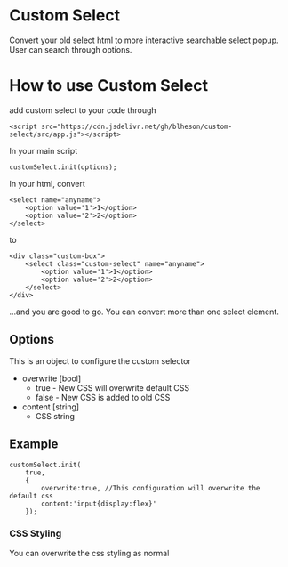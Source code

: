# Custom Select
Convert your old select html to more interactive searchable select popup. User can search through options.
# How to use Custom Select

add custom select to your code through 
```
<script src="https://cdn.jsdelivr.net/gh/blheson/custom-select/src/app.js"></script>
```
In your main script
```
customSelect.init(options);
```

In your html, convert

```
<select name="anyname">
    <option value='1'>1</option>
    <option value='2'>2</option>
</select>
```
to 
```
<div class="custom-box">
    <select class="custom-select" name="anyname">
        <option value='1'>1</option>
        <option value='2'>2</option>
    </select>
</div>
```
...and you are good to go. You can convert more than one select element. 
## Options
This is an object to configure the custom selector
- overwrite [bool]
	- true - New CSS will overwrite default CSS
	- false - New CSS is added to old CSS
- content [string]
	- CSS string
## Example
```
customSelect.init(
    true,
    {
        overwrite:true, //This configuration will overwrite the default css
        content:'input{display:flex}'
	}); 
```
### CSS Styling
You can overwrite the css styling as normal